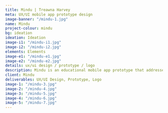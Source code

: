 ```yaml
---
title: Mindu | Treawna Harvey
meta: UX/UI mobile app prototype design
image-banner: "/mindu-1.jpg"
name: Mindu
project-colour: mindu
bg: ideation
ideation: Ideation
image-i1: "/mindu-i1.jpg"
image-i2: "/mindu-i2.jpg"
elements: Elements
image-e1: "/mindu-e1.jpg"
image-e2: "/mindu-e2.jpg"
details: ux/ui design / prototype / logo
description: Mindu is an educational mobile app prototype that addresses mental health and wellness.
client: Mindu
deliverables: UX/UI Design, Prototype, Logo
image-1: "/mindu-3.jpg"
image-2: "/mindu-4.jpg"
image-3: "/mindu-5.jpg"
image-4: "/mindu-6.jpg"
image-5: "/mindu-7.jpg"
---
```

